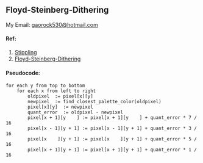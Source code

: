 ## Floyd-Steinberg-Dithering
My Email: <gaorock530@hotmail.com>

#### Ref: 
1. [Stippling](http://roberthodgin.com/portfolio/stippling/)
2. [Floyd-Steinberg-Dithering](https://en.wikipedia.org/wiki/Floyd–Steinberg_dithering)

#### Pseudocode:

```
for each y from top to bottom
    for each x from left to right
        oldpixel  := pixel[x][y]
        newpixel  := find_closest_palette_color(oldpixel)
        pixel[x][y]  := newpixel
        quant_error  := oldpixel - newpixel
        pixel[x + 1][y    ] := pixel[x + 1][y    ] + quant_error * 7 / 16
        pixel[x - 1][y + 1] := pixel[x - 1][y + 1] + quant_error * 3 / 16
        pixel[x    ][y + 1] := pixel[x    ][y + 1] + quant_error * 5 / 16
        pixel[x + 1][y + 1] := pixel[x + 1][y + 1] + quant_error * 1 / 16
```